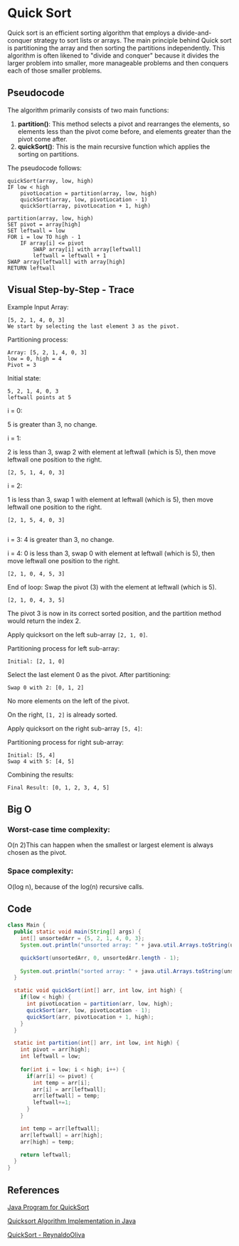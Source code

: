 # Quick Sort

Quick sort is an efficient sorting algorithm that employs a divide-and-conquer strategy to sort lists or arrays. The
main principle behind Quick sort is partitioning the array and then sorting the partitions independently. This algorithm
is often likened to "divide and conquer" because it divides the larger problem into smaller, more manageable problems
and then conquers each of those smaller problems.

## Pseudocode

The algorithm primarily consists of two main functions:

1. **partition()**: This method selects a pivot and rearranges the elements, so elements less than the pivot come
   before, and elements greater than the pivot come after.
2. **quickSort()**: This is the main recursive function which applies the sorting on partitions.

The pseudocode follows:

```pseudo
quickSort(array, low, high)
IF low < high
    pivotLocation = partition(array, low, high)
    quickSort(array, low, pivotLocation - 1)
    quickSort(array, pivotLocation + 1, high)

partition(array, low, high)
SET pivot = array[high]
SET leftwall = low
FOR i = low TO high - 1
    IF array[i] <= pivot
        SWAP array[i] with array[leftwall]
        leftwall = leftwall + 1
SWAP array[leftwall] with array[high]
RETURN leftwall
```

## Visual Step-by-Step - Trace

Example Input Array:
```
[5, 2, 1, 4, 0, 3]
We start by selecting the last element 3 as the pivot.
```

Partitioning process:
```
Array: [5, 2, 1, 4, 0, 3]
low = 0, high = 4
Pivot = 3
```


Initial state:
```
5, 2, 1, 4, 0, 3
leftwall points at 5
```

i = 0:

5 is greater than 3, no change.

i = 1:

2 is less than 3, swap 2 with element at leftwall (which is 5), then move leftwall one position to the right.
```
[2, 5, 1, 4, 0, 3]
```

i = 2:

1 is less than 3, swap 1 with element at leftwall (which is 5), then move leftwall one position to the right.
```
[2, 1, 5, 4, 0, 3]


```
i = 3:
4 is greater than 3, no change.

i = 4:
0 is less than 3, swap 0 with element at leftwall (which is 5), then move leftwall one position to the right.

```
[2, 1, 0, 4, 5, 3]

```

End of loop:
Swap the pivot (3) with the element at leftwall (which is 5).
```
[2, 1, 0, 4, 3, 5]
```
The pivot 3 is now in its correct sorted position, and the partition method would return the index 2.

Apply quicksort on the left sub-array `[2, 1, 0]`.


Partitioning process for left sub-array:
```
Initial: [2, 1, 0]
```

Select the last element 0 as the pivot. After partitioning:
```
Swap 0 with 2: [0, 1, 2]
```
No more elements on the left of the pivot.

On the right, `[1, 2]` is already sorted.

Apply quicksort on the right sub-array `[5, 4]`:

Partitioning process for right sub-array:
```
Initial: [5, 4]
Swap 4 with 5: [4, 5]
```

Combining the results:
```
Final Result: [0, 1, 2, 3, 4, 5]
```

## Big O

### Worst-case time complexity:

O(n 2)This can happen when the smallest or largest element is always chosen as the pivot.

### Space complexity:

O(log n), because of the log(n) recursive calls.

## Code

``` Java
class Main {
  public static void main(String[] args) {
    int[] unsortedArr = {5, 2, 1, 4, 0, 3};
    System.out.println("unsorted array: " + java.util.Arrays.toString(unsortedArr));

    quickSort(unsortedArr, 0, unsortedArr.length - 1);
    
    System.out.println("sorted array: " + java.util.Arrays.toString(unsortedArr));
  }

  static void quickSort(int[] arr, int low, int high) {
    if(low < high) {
      int pivotLocation = partition(arr, low, high);
      quickSort(arr, low, pivotLocation - 1);
      quickSort(arr, pivotLocation + 1, high);
    }
  }

  static int partition(int[] arr, int low, int high) {
    int pivot = arr[high];
    int leftwall = low;
    
    for(int i = low; i < high; i++) {
      if(arr[i] <= pivot) {
        int temp = arr[i];
        arr[i] = arr[leftwall];
        arr[leftwall] = temp;
        leftwall+=1;
      }
    }

    int temp = arr[leftwall];
    arr[leftwall] = arr[high];
    arr[high] = temp;

    return leftwall;
  }
}
```

## References

[Java Program for QuickSort](https://www.geeksforgeeks.org/java-program-for-quicksort/)

[Quicksort Algorithm Implementation in Java](https://www.baeldung.com/java-quicksort)

[QuickSort - ReynaldoOliva](https://replit.com/@ReynaldoOliva/QuickSort#Main.java())